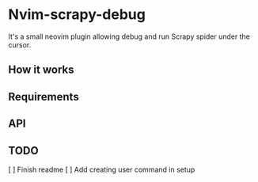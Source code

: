 # Nvim-scrapy-debug

It's a small neovim plugin allowing debug and run Scrapy spider under the cursor.

## How it works

## Requirements

## API

## TODO

[ ] Finish readme
[ ] Add creating user command in setup
